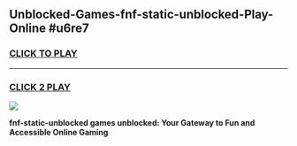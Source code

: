 
## Unblocked-Games-fnf-static-unblocked-Play-Online #u6re7
<h3>
<a href="https://news.freeplayer.one?title=fnf-static-unblocked&ref=3">CLICK TO PLAY</a></h3>
<hr>

<h3>
<a href="https://news.freeplayer.one?title=fnf-static-unblocked&ref=3">CLICK 2 PLAY</a>
  
</h3>

<a href="https://news.freeplayer.one?title=fnf-static-unblocked&ref=3"><img src="https://clearcache.store/games.png"></a>


**fnf-static-unblocked games unblocked: Your Gateway to Fun and Accessible Online Gaming**

